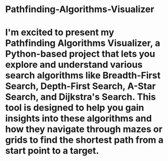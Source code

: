 # Pathfinding-Algorithms-Visualizer
# I'm excited to present my Pathfinding Algorithms Visualizer, a Python-based project that lets you explore and understand various search algorithms like Breadth-First Search, Depth-First Search, A-Star Search, and Dijkstra's Search. This tool is designed to help you gain insights into these algorithms and how they navigate through mazes or grids to find the shortest path from a start point to a target.
